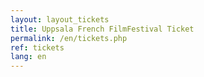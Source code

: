 ```yaml
---
layout: layout_tickets
title: Uppsala French FilmFestival Ticket
permalink: /en/tickets.php
ref: tickets
lang: en
---
```

